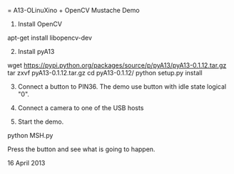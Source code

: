 = A13-OLinuXino + OpenCV Mustache Demo

1. Install OpenCV

  apt-get install libopencv-dev

2. Install pyA13

  wget https://pypi.python.org/packages/source/p/pyA13/pyA13-0.1.12.tar.gz
  tar zxvf pyA13-0.1.12.tar.gz
  cd pyA13-0.1.12/
  python setup.py install

3. Connect a button to PIN36.
The demo use button with idle state logical "0".

4. Connect a camera to one of the USB hosts

5. Start the demo.

  python MSH.py

Press the button and see what is going to happen.

16 April 2013 

